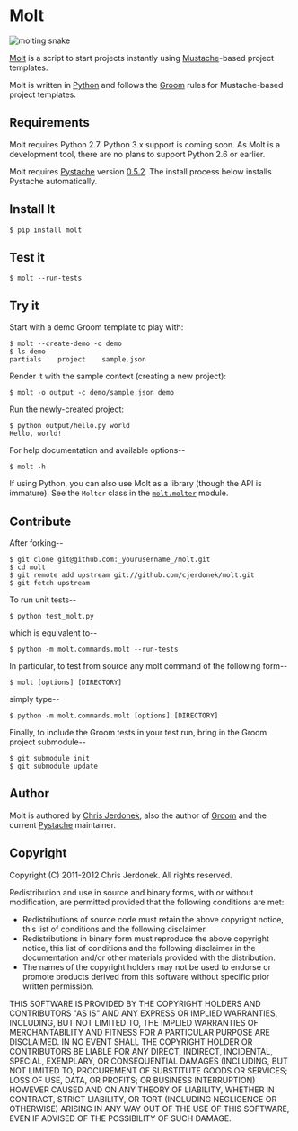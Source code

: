 Molt
====

<!-- We leave the brackets empty.  Otherwise, text shows up in the reST
  version converted by pandoc. -->

![](https://github.com/cjerdonek/molt/raw/master/images/molt.png "molting snake")

[Molt](http://cjerdonek.github.com/molt/) is a script to start projects
instantly using [Mustache](http://mustache.github.com/)-based
project templates.

Molt is written in [Python](http://www.python.org/) and follows the
[Groom](http://cjerdonek.github.com/groom/) rules for Mustache-based
project templates.


Requirements
------------

Molt requires Python 2.7.  Python 3.x support is coming soon.  As Molt is a
development tool, there are no plans to support Python 2.6 or earlier.

Molt requires [Pystache](https://github.com/defunkt/pystache) version
[0.5.2](http://pypi.python.org/pypi/pystache).  The install process
below installs Pystache automatically.


Install It
----------

    $ pip install molt


Test it
-------

    $ molt --run-tests


Try it
------

Start with a demo Groom template to play with:

    $ molt --create-demo -o demo
    $ ls demo
    partials    project    sample.json

Render it with the sample context (creating a new project):

    $ molt -o output -c demo/sample.json demo

Run the newly-created project:

    $ python output/hello.py world
    Hello, world!

For help documentation and available options--

    $ molt -h

If using Python, you can also use Molt as a library (though the API is
immature).  See the `Molter` class in the
[`molt.molter`](https://github.com/cjerdonek/molt/blob/master/molt/molter.py)
module.


Contribute
----------

After forking--

    $ git clone git@github.com:_yourusername_/molt.git
    $ cd molt
    $ git remote add upstream git://github.com/cjerdonek/molt.git
    $ git fetch upstream

To run unit tests--

    $ python test_molt.py

which is equivalent to--

    $ python -m molt.commands.molt --run-tests

In particular, to test from source any molt command of the following form--

    $ molt [options] [DIRECTORY]

simply type--

    $ python -m molt.commands.molt [options] [DIRECTORY]

Finally, to include the Groom tests in your test run, bring in the Groom
project submodule--

    $ git submodule init
    $ git submodule update


Author
------

Molt is authored by [Chris Jerdonek](https://github.com/cjerdonek), also
the author of [Groom](http://cjerdonek.github.com/groom/) and the current
[Pystache](https://github.com/defunkt/pystache) maintainer.


Copyright
---------

Copyright (C) 2011-2012 Chris Jerdonek. All rights reserved.

Redistribution and use in source and binary forms, with or without
modification, are permitted provided that the following conditions are met:

* Redistributions of source code must retain the above copyright notice,
  this list of conditions and the following disclaimer.
* Redistributions in binary form must reproduce the above copyright notice,
  this list of conditions and the following disclaimer in the documentation
  and/or other materials provided with the distribution.
* The names of the copyright holders may not be used to endorse or promote
  products derived from this software without specific prior written
  permission.

THIS SOFTWARE IS PROVIDED BY THE COPYRIGHT HOLDERS AND CONTRIBUTORS "AS IS"
AND ANY EXPRESS OR IMPLIED WARRANTIES, INCLUDING, BUT NOT LIMITED TO, THE
IMPLIED WARRANTIES OF MERCHANTABILITY AND FITNESS FOR A PARTICULAR PURPOSE
ARE DISCLAIMED. IN NO EVENT SHALL THE COPYRIGHT HOLDER OR CONTRIBUTORS BE
LIABLE FOR ANY DIRECT, INDIRECT, INCIDENTAL, SPECIAL, EXEMPLARY, OR
CONSEQUENTIAL DAMAGES (INCLUDING, BUT NOT LIMITED TO, PROCUREMENT OF
SUBSTITUTE GOODS OR SERVICES; LOSS OF USE, DATA, OR PROFITS; OR BUSINESS
INTERRUPTION) HOWEVER CAUSED AND ON ANY THEORY OF LIABILITY, WHETHER IN
CONTRACT, STRICT LIABILITY, OR TORT (INCLUDING NEGLIGENCE OR OTHERWISE)
ARISING IN ANY WAY OUT OF THE USE OF THIS SOFTWARE, EVEN IF ADVISED OF THE
POSSIBILITY OF SUCH DAMAGE.
